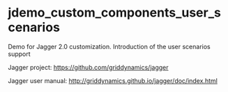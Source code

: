 # jdemo_custom_components_user_scenarios
Demo for Jagger 2.0 customization. Introduction of the user scenarios support

Jagger project: https://github.com/griddynamics/jagger

Jagger user manual: http://griddynamics.github.io/jagger/doc/index.html
